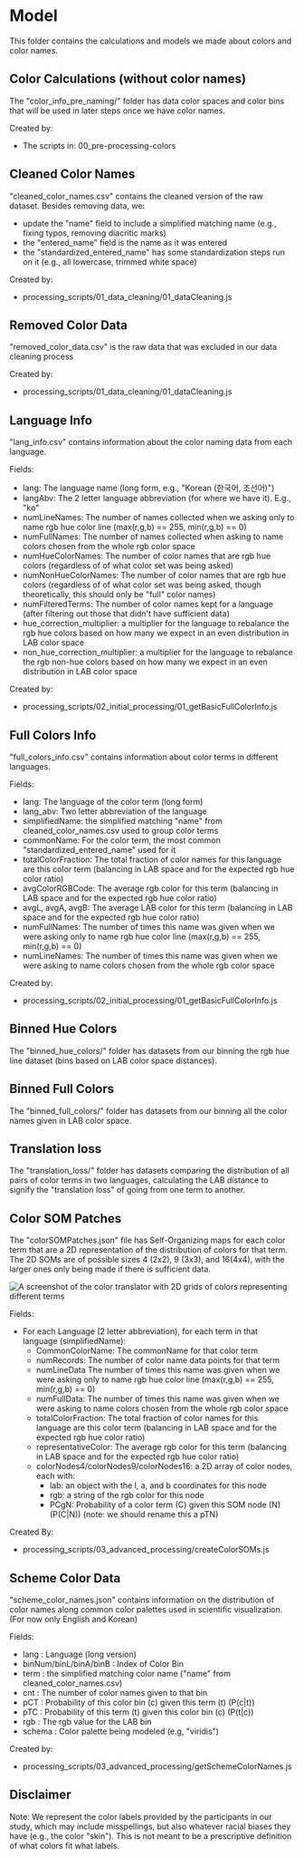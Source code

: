 # Model

This folder contains the calculations and models we made about colors and color names.

## Color Calculations (without color names)
The "color_info_pre_naming/" folder has data color spaces and color bins that will be used in later steps once we have color names.

Created by:
- The scripts in: 00_pre-processing-colors

## Cleaned Color Names
"cleaned_color_names.csv" contains the cleaned version of the raw dataset. Besides removing data, we:
- update the "name" field to include a simplified matching name (e.g., fixing typos, removing diacritic marks)
- the "entered_name" field is the name as it was entered
- the "standardized_entered_name" has some standardization steps run on it (e.g., all lowercase, trimmed white space)

Created by: 
- processing_scripts/01_data_cleaning/01_dataCleaning.js

## Removed Color Data
"removed_color_data.csv" is the raw data that was excluded in our data cleaning process

Created by: 
- processing_scripts/01_data_cleaning/01_dataCleaning.js

## Language Info

"lang_info.csv" contains information about the color naming data from each language.

Fields:
- lang: The language name (long form, e.g., "Korean (한국어, 조선어)")
- langAbv: The 2 letter language abbreviation (for where we have it). E.g., "ko"
- numLineNames: The number of names collected when we asking only to name rgb hue color line (max(r,g,b) == 255, min(r,g,b) == 0)
- numFullNames: The number of names collected when asking to name colors chosen from the whole rgb color space
- numHueColorNames: The number of color names that are rgb hue colors (regardless of of what color set was being asked)
- numNonHueColorNames: The number of color names that are rgb hue colors (regardless of of what color set was being asked, though theoretically, this should only be "full" color names)
- numFilteredTerms: The number of color names kept for a language (after filtering out those that didn't have sufficient data)
- hue_correction_multiplier: a multiplier for the language to rebalance the rgb hue colors based on how many we expect in an even distribution in LAB color space
- non_hue_correction_multiplier: a multiplier for the language to rebalance the rgb non-hue colors based on how many we expect in an even distribution in LAB color space

Created by:
- processing_scripts/02_initial_processing/01_getBasicFullColorInfo.js

## Full Colors Info

"full_colors_info.csv" contains information about color terms in different languages.

Fields:
- lang: The language of the color term (long form)
- lang_abv: Two letter abbreviation of the language
- simplifiedName: the simplified matching "name" from cleaned_color_names.csv used to group color terms
- commonName: For the color term, the most common "standardized_entered_name" used for it
- totalColorFraction: The total fraction of color names for this language are this color term (balancing in LAB space and for the expected rgb hue color ratio)
- avgColorRGBCode: The average rgb color for this term (balancing in LAB space and for the expected rgb hue color ratio)
- avgL, avgA, avgB: The average LAB color for this term (balancing in LAB space and for the expected rgb hue color ratio)
- numFullNames: The number of times this name was given when we were asking only to name rgb hue color line (max(r,g,b) == 255, min(r,g,b) == 0)
- numLineNames: The number of times this name was given when we were asking to name colors chosen from the whole rgb color space


Created by:
- processing_scripts/02_initial_processing/01_getBasicFullColorInfo.js


## Binned Hue Colors

The "binned_hue_colors/" folder has datasets from our binning the rgb hue line dataset (bins based on LAB color space distances).

## Binned Full Colors

The "binned_full_colors/" folder has datasets from our binning all the color names given in LAB color space.


## Translation loss

The "translation_loss/" folder has datasets comparing the distribution of all pairs of color terms in two languages, calculating the LAB distance to signify the "translation loss" of going from one term to another.


## Color SOM Patches

The "colorSOMPatches.json" file has Self-Organizing maps for each color term that are a 2D representation of the distribution of colors for that term. The 2D SOMs are of possible sizes 4 (2x2), 9 (3x3), and 16(4x4), with the larger ones only being made if there is sufficient data.

![A screenshot of the color translator with 2D grids of colors representing different terms](../vis/color-translator-small.png)

Fields:

- For each Language (2 letter abbreviation), for each term in that language (simplifiedName):
  - CommonColorName: The commonName for that color term
  - numRecords: The number of color name data points for that term
  - numLineData The number of times this name was given when we were asking only to name rgb hue color line (max(r,g,b) == 255, min(r,g,b) == 0)
  - numFullData: The number of times this name was given when we were asking to name colors chosen from the whole rgb color space
  - totalColorFraction: The total fraction of color names for this language are this color term (balancing in LAB space and for the expected rgb hue color ratio)
  - representativeColor: The average rgb color for this term (balancing in LAB space and for the expected rgb hue color ratio)
  - colorNodes4/colorNodes9/colorNodes16: a 2D array of color nodes, each with:
    - lab: an object with the l, a, and b coordinates for this node
    - rgb: a string of the rgb color for this node
    - PCgN: Probability of a color term (C) given this SOM node (N) (P(C|N)) (note: we should rename this a pTN)

Created By:
- processing_scripts/03_advanced_processing/createColorSOMs.js

## Scheme Color Data
"scheme_color_names.json" contains information on the distribution of color names along common color palettes used in scientific visualization. (For now only English and Korean)

Fields:
- lang : Language (long version)
- binNum/binL/binA/binB : Index of Color Bin
- term : the simplified matching color name ("name" from cleaned_color_names.csv)
- cnt : The number of color names given to that bin
- pCT : Probability of this color bin (c) given this term (t) (P(c|t))
- pTC : Probability of this term (t) given this color bin (c) (P(t|c))
- rgb : The rgb value for the LAB bin
- schema : Color palette being modeled (e.g, "viridis")

Created by:
- processing_scripts/03_advanced_processing/getSchemeColorNames.js


## Disclaimer

Note: We represent the color labels provided by the participants in our study, which may include misspellings, but also whatever racial biases they have (e.g., the color "skin"). This is not meant to be a prescriptive definition of what colors  fit what labels.


